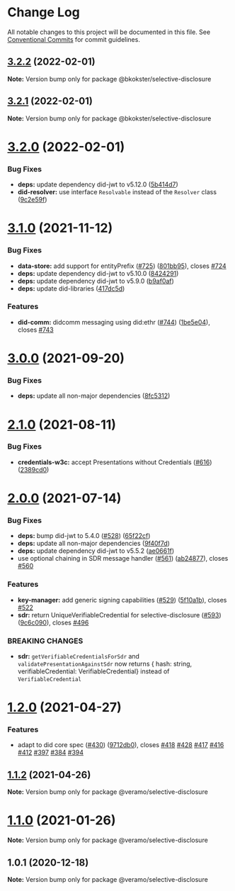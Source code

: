 # Change Log

All notable changes to this project will be documented in this file.
See [Conventional Commits](https://conventionalcommits.org) for commit guidelines.

## [3.2.2](https://github.com/bkokster/veramo/compare/v3.2.1...v3.2.2) (2022-02-01)

**Note:** Version bump only for package @bkokster/selective-disclosure





## [3.2.1](https://github.com/bkokster/veramo/compare/v3.2.0...v3.2.1) (2022-02-01)

**Note:** Version bump only for package @bkokster/selective-disclosure





# [3.2.0](https://github.com/bkokster/veramo/compare/v3.1.1...v3.2.0) (2022-02-01)


### Bug Fixes

* **deps:** update dependency did-jwt to v5.12.0 ([5b414d7](https://github.com/bkokster/veramo/commit/5b414d7d720e7c59cf3f56c35da5fe247e21bf26))
* **did-resolver:** use interface `Resolvable` instead of the `Resolver` class ([9c2e59f](https://github.com/bkokster/veramo/commit/9c2e59f3f23f808511c6c0e8e440b4d53ba5cb00))





# [3.1.0](https://github.com/uport-project/veramo/compare/v3.0.0...v3.1.0) (2021-11-12)


### Bug Fixes

* **data-store:** add support for entityPrefix ([#725](https://github.com/uport-project/veramo/issues/725)) ([801bb95](https://github.com/uport-project/veramo/commit/801bb95ddd22abaa61c938b025834132d4e8d3be)), closes [#724](https://github.com/uport-project/veramo/issues/724)
* **deps:** update dependency did-jwt to v5.10.0 ([8424291](https://github.com/uport-project/veramo/commit/842429176b7e3a2433dcb0341cdadb5e5fcd71f0))
* **deps:** update dependency did-jwt to v5.9.0 ([b9af0af](https://github.com/uport-project/veramo/commit/b9af0af9034297316313ac8f5d41f08e06c5a1ab))
* **deps:** update did-libraries ([417dc5d](https://github.com/uport-project/veramo/commit/417dc5dd157ee259b6f89f4987f1ecca444fb1d4))


### Features

* **did-comm:** didcomm messaging using did:ethr ([#744](https://github.com/uport-project/veramo/issues/744)) ([1be5e04](https://github.com/uport-project/veramo/commit/1be5e04e09112c0823d776fe2d55117d71a7b448)), closes [#743](https://github.com/uport-project/veramo/issues/743)





# [3.0.0](https://github.com/uport-project/veramo/compare/v2.1.3...v3.0.0) (2021-09-20)


### Bug Fixes

* **deps:** update all non-major dependencies ([8fc5312](https://github.com/uport-project/veramo/commit/8fc53120498ce2982e8ec640e00bbb03f6f4204e))





# [2.1.0](https://github.com/uport-project/veramo/compare/v2.0.1...v2.1.0) (2021-08-11)


### Bug Fixes

* **credentials-w3c:** accept Presentations without Credentials ([#616](https://github.com/uport-project/veramo/issues/616)) ([2389cd0](https://github.com/uport-project/veramo/commit/2389cd0df080e968ee320d66fabf2e8a7b51ba47))





# [2.0.0](https://github.com/uport-project/veramo/compare/v1.2.2...v2.0.0) (2021-07-14)


### Bug Fixes

* **deps:** bump did-jwt to 5.4.0 ([#528](https://github.com/uport-project/veramo/issues/528)) ([65f22cf](https://github.com/uport-project/veramo/commit/65f22cf6dcca48b5bb35331894536a2a567a1189))
* **deps:** update all non-major dependencies ([9f40f7d](https://github.com/uport-project/veramo/commit/9f40f7d8b2a67e112b7ef2322ba887ee9033646c))
* **deps:** update dependency did-jwt to v5.5.2 ([ae0661f](https://github.com/uport-project/veramo/commit/ae0661fc5b225f80ebb102db60d55822b4786bce))
* use optional chaining in SDR message handler ([#561](https://github.com/uport-project/veramo/issues/561)) ([ab24877](https://github.com/uport-project/veramo/commit/ab24877f941c37f1042fdc23683b1292b7f5bdc7)), closes [#560](https://github.com/uport-project/veramo/issues/560)


### Features

* **key-manager:** add generic signing capabilities ([#529](https://github.com/uport-project/veramo/issues/529)) ([5f10a1b](https://github.com/uport-project/veramo/commit/5f10a1bcea214cb593de12fa6ec3a91b3cb712bb)), closes [#522](https://github.com/uport-project/veramo/issues/522)
* **sdr:** return UniqueVerifiableCredential for selective-disclosure ([#593](https://github.com/uport-project/veramo/issues/593)) ([9c6c090](https://github.com/uport-project/veramo/commit/9c6c0906607bc8f415042d3a855a2dd23a097725)), closes [#496](https://github.com/uport-project/veramo/issues/496)


### BREAKING CHANGES

* **sdr:** `getVerifiableCredentialsForSdr` and `validatePresentationAgainstSdr` now returns { hash: string, verifiableCredential: VerifiableCredential} instead of `VerifiableCredential`





# [1.2.0](https://github.com/uport-project/veramo/compare/v1.1.2...v1.2.0) (2021-04-27)


### Features

* adapt to did core spec ([#430](https://github.com/uport-project/veramo/issues/430)) ([9712db0](https://github.com/uport-project/veramo/commit/9712db0eea1a3f48cf0665d66ae715ea0c23cd4a)), closes [#418](https://github.com/uport-project/veramo/issues/418) [#428](https://github.com/uport-project/veramo/issues/428) [#417](https://github.com/uport-project/veramo/issues/417) [#416](https://github.com/uport-project/veramo/issues/416) [#412](https://github.com/uport-project/veramo/issues/412) [#397](https://github.com/uport-project/veramo/issues/397) [#384](https://github.com/uport-project/veramo/issues/384) [#394](https://github.com/uport-project/veramo/issues/394)





## [1.1.2](https://github.com/uport-project/veramo/compare/v1.1.1...v1.1.2) (2021-04-26)

**Note:** Version bump only for package @veramo/selective-disclosure





# [1.1.0](https://github.com/uport-project/veramo/compare/v1.0.1...v1.1.0) (2021-01-26)

**Note:** Version bump only for package @veramo/selective-disclosure





## 1.0.1 (2020-12-18)

**Note:** Version bump only for package @veramo/selective-disclosure
